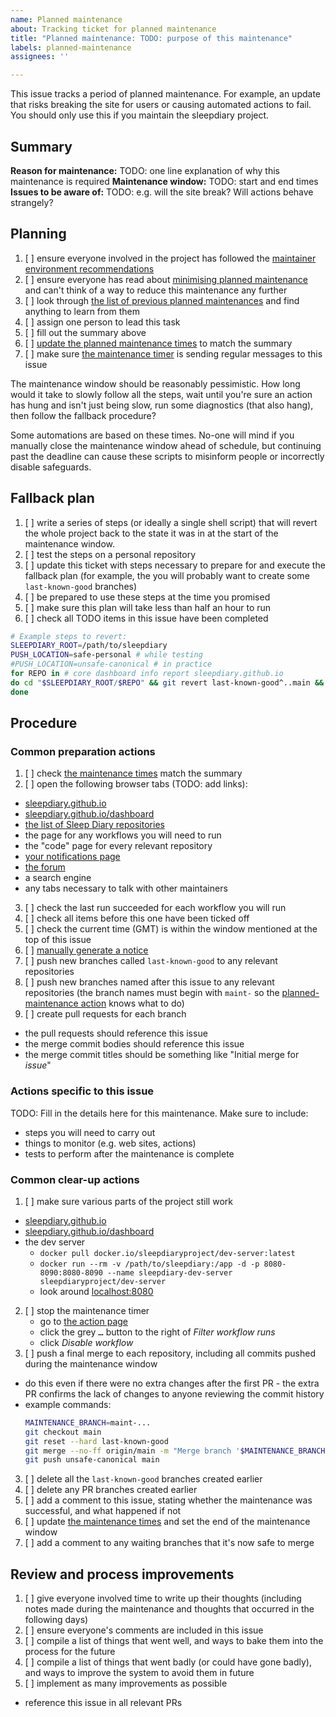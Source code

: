 ```yaml
---
name: Planned maintenance
about: Tracking ticket for planned maintenance
title: "Planned maintenance: TODO: purpose of this maintenance"
labels: planned-maintenance
assignees: ''

---
```


This issue tracks a period of planned maintenance.  For example, an update that risks breaking the site for users or causing automated actions to fail.  You should only use this if you maintain the sleepdiary project.

## Summary

**Reason for maintenance:** TODO: one line explanation of why this maintenance is required
**Maintenance window:** TODO: start and end times
**Issues to be aware of:** TODO: e.g. will the site break?  Will actions behave strangely?

## Planning

1. [ ] ensure everyone involved in the project has followed the [maintainer environment recommendations](https://github.com/sleepdiary/docs/blob/main/development/maintainer-environment-recommendations.md)
2. [ ] ensure everyone has read about [minimising planned maintenance](https://github.com/sleepdiary/docs/blob/main/development/minimising-planned-maintenance.md) and can't think of a way to reduce this maintenance any further
3. [ ] look through [the list of previous planned maintenances](https://github.com/sleepdiary/internal-tools/issues?q=label%3Aplanned-maintenance) and find anything to learn from them
4. [ ] assign one person to lead this task
5. [ ] fill out the summary above
6. [ ] [update the planned maintenance times](https://github.com/sleepdiary/planned-maintenance-times/edit/main/index.js) to match the summary
7. [ ] make sure [the maintenance timer](https://github.com/sleepdiary/internal-tools/actions/workflows/maintenance-timer.yml) is sending regular messages to this issue

The maintenance window should be reasonably pessimistic.  How long would it take to slowly follow all the steps, wait until you're sure an action has hung and isn't just being slow, run some diagnostics (that also hang), then follow the fallback procedure?

Some automations are based on these times.  No-one will mind if you manually close the maintenance window ahead of schedule, but continuing past the deadline can cause these scripts to misinform people or incorrectly disable safeguards.

## Fallback plan

1. [ ] write a series of steps (or ideally a single shell script) that will revert the whole project back to the state it was in at the start of the maintenance window.
2. [ ] test the steps on a personal repository
3. [ ] update this ticket with steps necessary to prepare for and execute the fallback plan
  (for example, the you will probably want to create some `last-known-good` branches)
4. [ ] be prepared to use these steps at the time you promised
5. [ ] make sure this plan will take less than half an hour to run
6. [ ] check all TODO items in this issue have been completed

```bash
# Example steps to revert:
SLEEPDIARY_ROOT=/path/to/sleepdiary
PUSH_LOCATION=safe-personal # while testing
#PUSH_LOCATION=unsafe-canonical # in practice
for REPO in # core dashboard info report sleepdiary.github.io
do cd "$SLEEPDIARY_ROOT/$REPO" && git revert last-known-good^..main && git push "$PUSH_LOCATION"
done
```

## Procedure

### Common preparation actions

1. [ ] check [the maintenance times](https://github.com/sleepdiary/planned-maintenance-times/edit/main/index.js) match the summary
2. [ ] open the following browser tabs (TODO: add links):
  - [sleepdiary.github.io](https://sleepdiary.github.io/)
  - [sleepdiary.github.io/dashboard](https://sleepdiary.github.io/dashboard)
  - [the list of Sleep Diary repositories](https://github.com/orgs/sleepdiary/repositories)
  - the page for any workflows you will need to run
  - the "code" page for every relevant repository
  - [your notifications page](https://github.com/notifications)
  - [the forum](https://github.com/sleepdiary/sleepdiary.github.io/discussions)
  - a search engine
  - any tabs necessary to talk with other maintainers
3. [ ] check the last run succeeded for each workflow you will run
3. [ ] check all items before this one have been ticked off
4. [ ] check the current time (GMT) is within the window mentioned at the top of this issue
5. [ ] [manually generate a notice](https://github.com/andrew-sayers/internal-tools/actions/workflows/maintenance-timer.yml)
6. [ ] push new branches called `last-known-good` to any relevant repositories
7. [ ] push new branches named after this issue to any relevant repositories
  (the branch names must begin with `maint-` so the [planned-maintenance action](https://github.com/andrew-sayers/planned-maintenance) knows what to do)
8. [ ] create pull requests for each branch
  - the pull requests should reference this issue
  - the merge commit bodies should reference this issue
  - the merge commit titles should be something like "Initial merge for *issue*"

### Actions specific to this issue

TODO: Fill in the details here for this maintenance.  Make sure to include:

- steps you will need to carry out
- things to monitor (e.g. web sites, actions)
- tests to perform after the maintenance is complete

### Common clear-up actions

1. [ ] make sure various parts of the project still work
  - [sleepdiary.github.io](https://sleepdiary.github.io/)
  - [sleepdiary.github.io/dashboard](https://sleepdiary.github.io/dashboard)
  - the dev server
    - `docker pull docker.io/sleepdiaryproject/dev-server:latest`
    - `docker run --rm -v /path/to/sleepdiary:/app -d -p 8080-8090:8080-8090 --name sleepdiary-dev-server sleepdiaryproject/dev-server`
    - look around [localhost:8080](http://localhost:8080)
2. [ ] stop the maintenance timer
   - go to [the action page](https://github.com/andrew-sayers/internal-tools/actions/workflows/maintenance-timer.yml)
   - click the grey <tt>…</tt> button to the right of *Filter workflow runs*
   - click *Disable workflow*
2. [ ] push a final merge to each repository, including all commits pushed during the maintenance window
  - do this even if there were no extra changes after the first PR - the extra PR confirms the lack of changes to anyone reviewing the commit history
  - example commands:
    ```bash
    MAINTENANCE_BRANCH=maint-...
    git checkout main
    git reset --hard last-known-good
    git merge --no-ff origin/main -m "Merge branch '$MAINTENANCE_BRANCH' into main"
    git push unsafe-canonical main
    ```
3. [ ] delete all the `last-known-good` branches created earlier
4. [ ] delete any PR branches created earlier
5. [ ] add a comment to this issue, stating whether the maintenance was successful, and what happened if not
6. [ ] update [the maintenance times](https://github.com/sleepdiary/planned-maintenance-times/edit/main/index.js) and set the end of the maintenance window
7. [ ] add a comment to any waiting branches that it's now safe to merge

## Review and process improvements

1. [ ] give everyone involved time to write up their thoughts (including notes made during the maintenance and thoughts that occurred in the following days)
2. [ ] ensure everyone's comments are included in this issue
3. [ ] compile a list of things that went well, and ways to bake them into the process for the future
4. [ ] compile a list of things that went badly (or could have gone badly), and ways to improve the system to avoid them in future
5. [ ] implement as many improvements as possible
  - reference this issue in all relevant PRs
